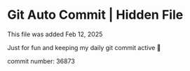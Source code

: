 # Git Auto Commit | Hidden File

This file was added Feb 12, 2025

Just for fun and keeping my daily git commit active 🤪

commit number: 36873
